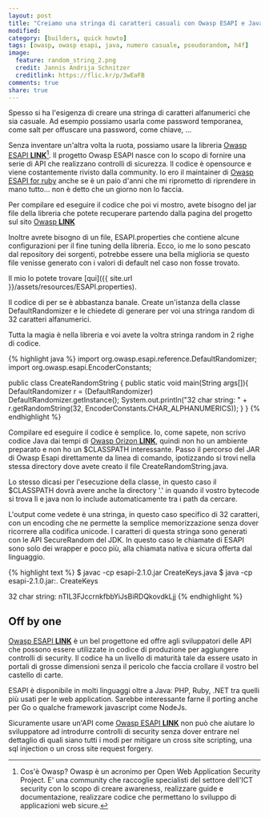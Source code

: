 ```yaml
---
layout: post
title: "Creiamo una stringa di caratteri casuali con Owasp ESAPI e Java"
modified:
category: [builders, quick howto]
tags: [owasp, owasp esapi, java, numero casuale, pseudorandom, h4f]
image:
  feature: random_string_2.png
  credit: Jannis Andrija Schnitzer
  creditlink: https://flic.kr/p/3wEaFB
comments: true
share: true
---
```


Spesso si ha l'esigenza di creare una stringa di caratteri alfanumerici che sia
casuale. Ad esempio possiamo usarla come password temporanea, come salt per
offuscare una password, come chiave, ...

Senza inventare un'altra volta la ruota, possiamo usare la libreria [Owasp
ESAPI **LINK**](#)[^1]. Il progetto Owasp ESAPI nasce con lo scopo di fornire
una serie di API che realizzano controlli di sicurezza. Il codice è opensource
e viene costantemente rivisto dalla community. Io ero il maintainer di [Owasp
ESAPI for ruby](https://rubygems.org/gems/owasp-esapi-ruby) anche se è un paio
d'anni che mi riprometto di riprendere in mano tutto... non è detto che un
giorno non lo faccia.

Per compilare ed eseguire il codice che poi vi mostro, avete bisogno del jar
file della libreria che potete recuperare partendo dalla pagina del progetto
sul sito [Owasp **LINK**](#)

Inoltre avrete bisogno di un file, ESAPI.properties che contiene alcune
configurazioni per il fine tuning della libreria. Ecco, io me lo sono pescato
dal repository dei sorgenti, potrebbe essere una bella miglioria se questo file
venisse generato con i valori di default nel caso non fosse trovato.

Il mio lo potete trovare [qui]({{ site.url }}/assets/resources/ESAPI.properties).

Il codice di per se è abbastanza banale. Create un'istanza della classe
DefaultRandomizer e le chiedete di generare per voi una stringa random di 32
caratteri alfanumerici.

Tutta la magia è nella libreria e voi avete la voltra stringa random in 2 righe
di codice.

{% highlight java %}
import org.owasp.esapi.reference.DefaultRandomizer;
import org.owasp.esapi.EncoderConstants;

public class CreateRandomString {
  public static void main(String args[]){
    DefaultRandomizer r = (DefaultRandomizer) DefaultRandomizer.getInstance();
    System.out.println("32 char string: " + r.getRandomString(32, EncoderConstants.CHAR_ALPHANUMERICS));
    }
}
{% endhighlight %}

Compilare ed eseguire il codice è semplice. Io, come sapete, non scrivo codice
Java dai tempi di [Owasp Orizon **LINK**](#), quindi non ho un ambiente
preparato e non ho un $CLASSPATH interessante. Passo il percorso del JAR di
Owasp Esapi direttamente da linea di comando, ipotizzando si trovi nella stessa
directory dove avete creato il file CreateRandomString.java.

Lo stesso dicasi per l'esecuzione della classe, in questo caso il $CLASSPATH
dovrà avere anche la directory '.' in quando il vostro bytecode si trova lì e
java non lo include automaticamente tra i path da cercare.

L'output come vedete è una stringa, in questo caso specifico di 32 caratteri,
con un encoding che ne permette la semplice memorizzazione senza dover
ricorrere alla codifica unicode. I caratteri di questa stringa sono generati
con le API SecureRandom del JDK. In questo caso le chiamate di ESAPI sono solo
dei wrapper e poco più, alla chiamata nativa e sicura offerta dal linguaggio.

{% highlight text %}
$ javac -cp esapi-2.1.0.jar CreateKeys.java
$ java -cp esapi-2.1.0.jar:. CreateKeys

32 char string: nTIL3FJccrnkfbbYiJsBiRDQkovdkLjj
{% endhighlight %}

## Off by one

[Owasp ESAPI **LINK**](#) è un bel progettone ed offre agli sviluppatori delle
API che possono essere utilizzate in codice di produzione per aggiungere
controlli di security. Il codice ha un livello di maturità tale da essere usato
in portali di grosse dimensioni senza il pericolo che faccia crollare il vostro
bel castello di carte.

ESAPI è disponibile in molti linguaggi oltre a Java: PHP, Ruby, .NET tra quelli
più usati per le web application. Sarebbe interessante farne il porting anche
per Go o qualche framework javascript come NodeJs.

Sicuramente usare un'API come [Owasp ESAPI **LINK**](#) non può che aiutare lo
sviluppatore ad introdurre controlli di security senza dover entrare nel
dettaglio di quali siano tutti i modi per mitigare un cross site scripting, una
sql injection o un cross site request forgery.

[^1]: Cos'è Owasp? Owasp è un acronimo per Open Web Application Security
      Project. E' una community che raccoglie specialisti del settore dell'ICT
      security con lo scopo di creare awareness, realizzare guide e documentazione,
      realizzare codice che permettano lo sviluppo di applicazioni web sicure.
